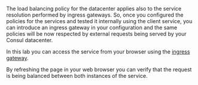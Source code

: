 
The load balancing policy for the datacenter applies also to the service resolution performed by ingress gateways. So, once you configured the policies for the services and tested it internally using the client service, you can introduce an ingress gateway in your configuration and the same policies will be now respected by external requests being served by your Consul datacenter.

<!--Arch diagram-->

In this lab you can access the service from your browser using the [ingress gateway](https://[[HOST_SUBDOMAIN]]-8080-[[KATACODA_HOST]].environments.katacoda.com/).

By refreshing the page in your web browser you can verify that the request is being balanced between both instances of the service.